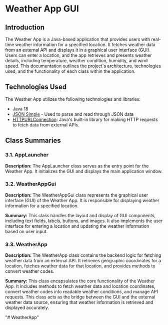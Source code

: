 <h1>Weather App GUI</h1>
<h2>Introduction</h2>
<p>
    The Weather App is a Java-based application that provides users with real-time weather information for a specified location. It fetches weather data from an external API and displays it in a graphical user interface (GUI). Users can enter a location, and the app retrieves and 
    presents weather details, including temperature, weather condition, humidity, and wind speed. This documentation outlines the project's architecture, technologies used, and the functionality of each class within the application.
</p>


<h2>Technologies Used</h2>
<p>
    The Weather App utilizes the following technologies and libraries:
</p>
<ul>
  <li>Java 18</li>
  <li><a href="https://code.google.com/archive/p/json-simple/downloads">JSON Simple</a> - Used to parse and read through JSON data</li>
  <li><a href="https://docs.oracle.com/en/java/javase/11/docs/api/java.net/java/net/HttpURLConnection.html">HTTPURLConnection</a>: Java's built-in library for making HTTP requests to fetch data from external APIs.</li>
</ul>

<h2>Class Summaries</h2>

<h3>3.1. AppLauncher</h3>
<p>
    <strong>Description:</strong> The AppLauncher class serves as the entry point for the Weather App. It initializes the GUI and displays the main application window.
</p>

<h3>3.2. WeatherAppGui</h3>
<p>
    <strong>Description:</strong> The WeatherAppGui class represents the graphical user interface (GUI) of the Weather App. It is responsible for displaying weather information for a specified location.
</p>
<p>
    <strong>Summary:</strong> This class handles the layout and display of GUI components, including text fields, labels, buttons, and images. It also implements the user interface for entering a location and updating the weather information based on user input.
</p>

<h3>3.3. WeatherApp</h3>
<p>
    <strong>Description:</strong> The WeatherApp class contains the backend logic for fetching weather data from an external API. It retrieves geographic coordinates for a location, fetches weather data for that location, and provides methods to convert weather codes.
</p>
<p>
    <strong>Summary:</strong> This class encapsulates the core functionality of the Weather App. It includes methods to fetch weather data and location coordinates, convert weather codes into readable weather conditions, and manage API requests. This class acts as the bridge between the GUI and the external weather data source, ensuring that weather information is retrieved and displayed accurately.
</p>
"# WeatherApp" 
